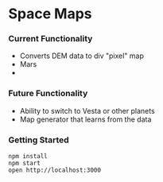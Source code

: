 Space Maps
=====================

### Current Functionality

- Converts DEM data to div "pixel" map
- Mars
- 

### Future Functionality
- Ability to switch to Vesta or other planets
- Map generator that learns from the data


### Getting Started

```
npm install
npm start
open http://localhost:3000
```
